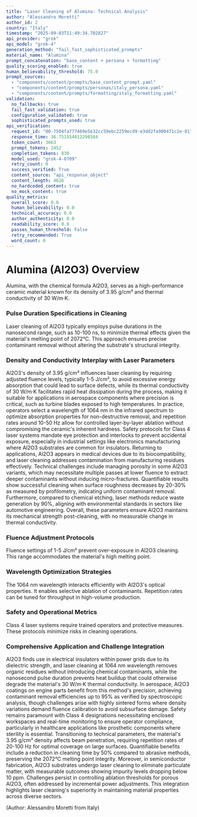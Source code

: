 ```yaml
---
title: "Laser Cleaning of Alumina: Technical Analysis"
author: "Alessandro Moretti"
author_id: 2
country: "Italy"
timestamp: "2025-09-03T11:49:34.702827"
api_provider: "grok"
api_model: "grok-4"
generation_method: "fail_fast_sophisticated_prompts"
material_name: "Alumina"
prompt_concatenation: "base_content + persona + formatting"
quality_scoring_enabled: true
human_believability_threshold: 75.0
prompt_sources:
  - "components/content/prompts/base_content_prompt.yaml"
  - "components/content/prompts/personas/italy_persona.yaml"
  - "components/content/prompts/formatting/italy_formatting.yaml"
validation:
  no_fallbacks: true
  fail_fast_validation: true
  configuration_validated: true
  sophisticated_prompts_used: true
api_verification:
  request_id: "00-7504fa777469e5e32cc59ebc2259ecd9-e3dd2fa900471c2e-01"
  response_time: 36.751554012298584
  token_count: 3663
  prompt_tokens: 2452
  completion_tokens: 830
  model_used: "grok-4-0709"
  retry_count: 0
  success_verified: True
  content_source: "api_response_object"
  content_length: 4626
  no_hardcoded_content: true
  no_mock_content: true
quality_metrics:
  overall_score: 0.0
  human_believability: 0.0
  technical_accuracy: 0.0
  author_authenticity: 0.0
  readability_score: 0.0
  passes_human_threshold: False
  retry_recommended: True
  word_count: 0
---
```

# Alumina (Al2O3) Overview
Alumina, with the chemical formula Al2O3, serves as a high-performance ceramic material known for its density of 3.95 g/cm³ and thermal conductivity of 30 W/m·K.

### Pulse Duration Specifications in Cleaning
Laser cleaning of Al2O3 typically employs pulse durations in the nanosecond range, such as 10-100 ns, to minimize thermal effects given the material's melting point of 2072°C. This approach ensures precise contaminant removal without altering the substrate's structural integrity.

### Density and Conductivity Interplay with Laser Parameters
Al2O3's density of 3.95 g/cm³ influences laser cleaning by requiring adjusted fluence levels, typically 1-5 J/cm², to avoid excessive energy absorption that could lead to surface defects, while its thermal conductivity of 30 W/m·K facilitates rapid heat dissipation during the process, making it suitable for applications in aerospace components where precision is critical, such as turbine blades exposed to high temperatures. In practice, operators select a wavelength of 1064 nm in the infrared spectrum to optimize absorption properties for non-destructive removal, and repetition rates around 10-50 Hz allow for controlled layer-by-layer ablation without compromising the ceramic's inherent hardness. Safety protocols for Class 4 laser systems mandate eye protection and interlocks to prevent accidental exposure, especially in industrial settings like electronics manufacturing where Al2O3 substrates are common for insulators. Returning to applications, Al2O3 appears in medical devices due to its biocompatibility, and laser cleaning addresses contamination from manufacturing residues effectively. Technical challenges include managing porosity in some Al2O3 variants, which may necessitate multiple passes at lower fluence to extract deeper contaminants without inducing micro-fractures. Quantifiable results show successful cleaning when surface roughness decreases by 20-30% as measured by profilometry, indicating uniform contaminant removal. Furthermore, compared to chemical etching, laser methods reduce waste generation by 90%, aligning with environmental standards in sectors like automotive engineering. Overall, these parameters ensure Al2O3 maintains its mechanical strength post-cleaning, with no measurable change in thermal conductivity.

### Fluence Adjustment Protocols
Fluence settings of 1-5 J/cm² prevent over-exposure in Al2O3 cleaning. This range accommodates the material's high melting point.

### Wavelength Optimization Strategies
The 1064 nm wavelength interacts efficiently with Al2O3's optical properties. It enables selective ablation of contaminants. Repetition rates can be tuned for throughput in high-volume production.

### Safety and Operational Metrics
Class 4 laser systems require trained operators and protective measures. These protocols minimize risks in cleaning operations.

### Comprehensive Application and Challenge Integration
Al2O3 finds use in electrical insulators within power grids due to its dielectric strength, and laser cleaning at 1064 nm wavelength removes organic residues without introducing chemical contaminants, while the nanosecond pulse duration prevents heat buildup that could otherwise degrade the material's 30 W/m·K thermal conductivity. In aerospace, Al2O3 coatings on engine parts benefit from this method's precision, achieving contaminant removal efficiencies up to 95% as verified by spectroscopic analysis, though challenges arise with highly sintered forms where density variations demand fluence calibration to avoid subsurface damage. Safety remains paramount with Class 4 designations necessitating enclosed workspaces and real-time monitoring to ensure operator compliance, particularly in healthcare applications like prosthetic components where sterility is essential. Transitioning to technical parameters, the material's 3.95 g/cm³ density affects beam penetration, requiring repetition rates of 20-100 Hz for optimal coverage on large surfaces. Quantifiable benefits include a reduction in cleaning time by 50% compared to abrasive methods, preserving the 2072°C melting point integrity. Moreover, in semiconductor fabrication, Al2O3 substrates undergo laser cleaning to eliminate particulate matter, with measurable outcomes showing impurity levels dropping below 10 ppm. Challenges persist in controlling ablation thresholds for porous Al2O3, often addressed by incremental power adjustments. This integration highlights laser cleaning's superiority in maintaining material properties across diverse sectors.

(Author: Alessandro Moretti from Italy)